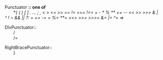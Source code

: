 Punctuator **:: one of**  
&emsp;&emsp;**{ ( ) [ ] . ... ; , < > <= >= == != === !== + - * % \*\* ++ -- << >> >>> & | ^ ! ~ && || ?: = += -= *= %= \*\*= <<= >>= >>>= &= |= ^= =>**


DivPunctuator::  
&emsp;&emsp;/  
&emsp;&emsp;/=

RightBracePunctuator::  
&emsp;&emsp;}
